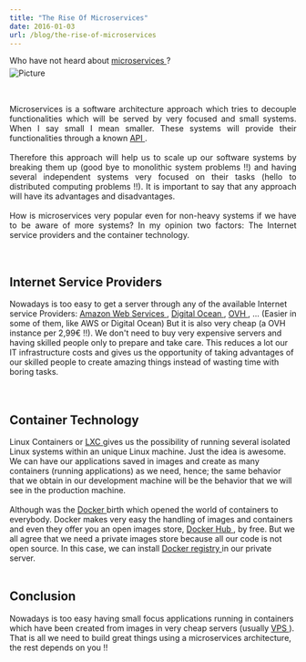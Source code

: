 ```yaml
---
title: "The Rise Of Microservices"
date: 2016-01-03
url: /blog/the-rise-of-microservices
---
```


<div class="blog-content">
 <div class="paragraph" style="text-align:left;">
  Who have not heard about
 <a href="https://en.wikipedia.org/wiki/Microservices" target="_blank">
   microservices
 </a>
  ?
 <br/>
 </div>
 <span class="imgPusher" style="float:left;height:0px">
 </span>
 <span style="display: table;width:auto;position:relative;float:left;max-width:100%;;clear:left;margin-top:0px;*margin-top:0px">
 <a>
  <img alt="Picture" class="galleryImageBorder wsite-image" src="/img/8000030_orig.png" style="margin-top: 5px; margin-bottom: 10px; margin-left: 0px; margin-right: 10px; none; max-width:100%"/>
 </a>
 <span class="wsite-caption" style="display: table-caption; caption-side: bottom; font-size: 90%; margin-top: -10px; margin-bottom: 10px; text-align: center;">
 </span>
 </span>
 <div class="paragraph" style="text-align:justify;display:block;">
 <br/>
 <br/>
 <br/>
 <br/>
  Microservices is a software architecture approach which tries to decouple functionalities which will be served by very focused and small systems. When I say small I mean smaller. These systems will provide their functionalities through a known
 <a href="https://en.wikipedia.org/wiki/Application_programming_interface">
   API
 </a>
  .
 <br/>
 <br/>
  Therefore this approach will help us to scale up our software systems by breaking them up (good bye to monolithic system problems !!) and having several independent systems very focused on their tasks (hello to distributed computing problems !!). It is important to say that any approach will have its advantages and disadvantages.
 <br/>
 <br/>
  How is microservices very popular even for non-heavy systems if we have to be aware of more systems? In my opinion two factors: The Internet service providers and the container technology.
 <br/>
 <br/>
 </div>
 <hr style="width:100%;clear:both;visibility:hidden;"/>
 <h2 class="wsite-content-title" style="text-align:left;">
  Internet Service Providers
 <br/>
 </h2>
 <div class="paragraph" style="text-align:left;">
  Nowadays is too easy to get a server through any of the available Internet service Providers:
 <a href="https://aws.amazon.com" target="_blank">
   Amazon Web Services
 </a>
  ,
 <a href="https://www.digitalocean.com/" target="_blank">
   Digital Ocean
 </a>
  ,
 <a href="https://www.ovh.com/" target="_blank">
   OVH
 </a>
  , ... (Easier in some of them, like AWS or Digital Ocean) But it is also very cheap (a OVH instance per 2,99€ !!). We don't need to buy very expensive servers and having
 <span>
  <span>
    skilled people
  </span>
 </span>
  only to prepare and take care. This reduces a lot our IT infrastructure costs and gives us the opportunity of taking advantages of our
 <span>
  <span>
    skilled people
  </span>
 </span>
  to create amazing things instead of wasting time with boring tasks.
 <br/>
 <br/>
 <br/>
 </div>
 <h2 class="wsite-content-title" style="text-align:left;">
  Container Technology
 <br/>
 </h2>
 <div class="paragraph" style="text-align:left;">
  Linux Containers or
 <a href="https://linuxcontainers.org/lxc/introduction/" target="_blank">
   LXC
 </a>
  gives us the possibility of running several isolated Linux systems within an unique Linux machine. Just the idea is awesome. We can have our applications saved in images and create as many containers (running applications) as we need, hence; the same behavior that we obtain in our development machine will be the behavior that we will see in the production machine.
 <br/>
 <br/>
  Although was the
 <a href="https://www.docker.com/" target="_blank">
   Docker
 </a>
  birth which opened the world of containers to everybody. Docker makes very easy the handling of images and containers and even they offer you an open images store,
 <a href="https://hub.docker.com" target="_blank">
   Docker Hub
 </a>
  , by free. But we all agree that we need a private images store because all our code is not open source. In this case, we can install
 <a href="https://www.digitalocean.com/community/tutorials/how-to-set-up-a-private-docker-registry-on-ubuntu-14-04" target="_blank">
   Docker registry
 </a>
  in our private server.
 <br/>
 <br/>
 </div>
 <h2 class="wsite-content-title" style="text-align:left;">
  Conclusion
 <br/>
 </h2>
 <div class="paragraph" style="text-align:left;">
  Nowadays is too easy having small focus applications running in containers which have been created from images in very cheap servers (usually
 <a href="https://en.wikipedia.org/wiki/Virtual_private_server" target="_blank">
   VPS
 </a>
  ). That is all we need to build great things using a microservices architecture, the rest depends on you !!
 <br/>
 </div>
</div>

